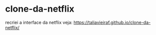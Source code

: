 # clone-da-netflix
recriei a interface da netflix
veja: https://taliavieiraf.github.io/clone-da-netflix/
